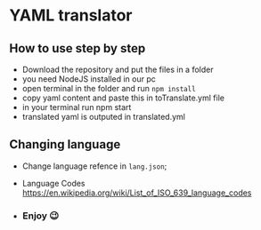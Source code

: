 # YAML translator 

## How to use step by step

- Download the repository and put the files in a folder
- you need NodeJS installed in our pc
- open terminal in the folder and run `npm install`
- copy yaml content and paste this in toTranslate.yml file
- in your terminal run npm start
- translated yaml is outputed in translated.yml

## Changing language

- Change language refence in `lang.json`;
- Language Codes https://en.wikipedia.org/wiki/List_of_ISO_639_language_codes

- ### Enjoy 😉
